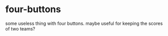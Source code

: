 # four-buttons
some useless thing with four buttons. maybe useful for keeping the scores of two teams?

